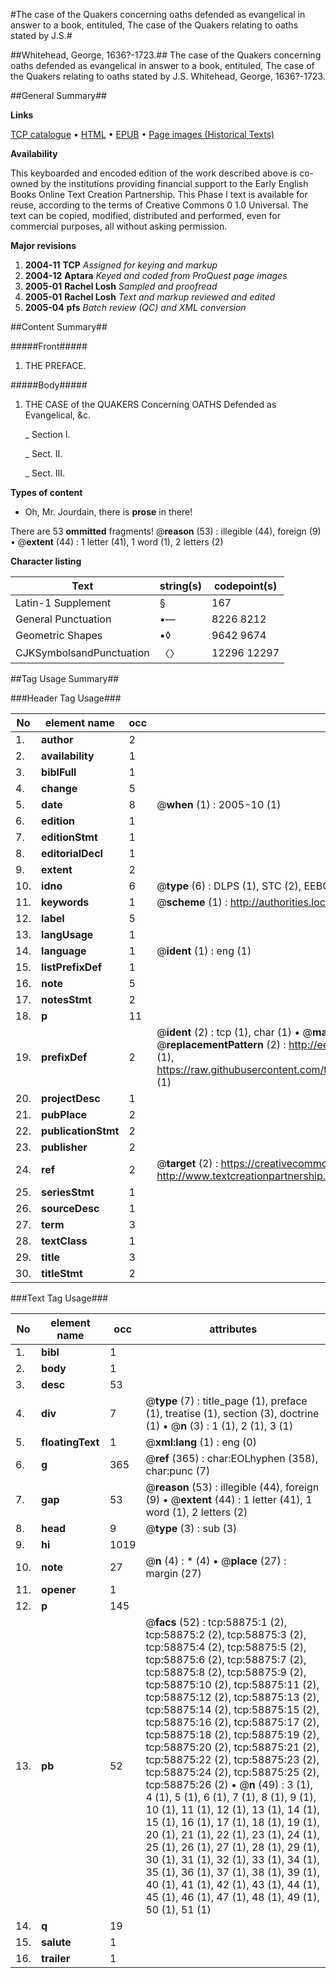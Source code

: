 #The case of the Quakers concerning oaths defended as evangelical in answer to a book, entituled, The case of the Quakers relating to oaths stated by J.S.#

##Whitehead, George, 1636?-1723.##
The case of the Quakers concerning oaths defended as evangelical in answer to a book, entituled, The case of the Quakers relating to oaths stated by J.S.
Whitehead, George, 1636?-1723.

##General Summary##

**Links**

[TCP catalogue](http://www.ota.ox.ac.uk/tcp/)  • 
[HTML](http://tei.it.ox.ac.uk/tcp/Texts-HTML/free/A65/A65844.html)  • 
[EPUB](http://tei.it.ox.ac.uk/tcp/Texts-EPUB/free/A65/A65844.epub) • 
[Page images (Historical Texts)](https://data.historicaltexts.jisc.ac.uk/view?pubId=eebo-12290234e&pageId=eebo-12290234e-58875-1)

**Availability**

This keyboarded and encoded edition of the
	       work described above is co-owned by the institutions
	       providing financial support to the Early English Books
	       Online Text Creation Partnership. This Phase I text is
	       available for reuse, according to the terms of Creative
	       Commons 0 1.0 Universal. The text can be copied,
	       modified, distributed and performed, even for
	       commercial purposes, all without asking permission.

**Major revisions**

1. __2004-11__ __TCP__ *Assigned for keying and markup*
1. __2004-12__ __Aptara__ *Keyed and coded from ProQuest page images*
1. __2005-01__ __Rachel Losh__ *Sampled and proofread*
1. __2005-01__ __Rachel Losh__ *Text and markup reviewed and edited*
1. __2005-04__ __pfs__ *Batch review (QC) and XML conversion*

##Content Summary##

#####Front#####

1. THE
PREFACE.

#####Body#####

1. THE
CASE of the QUAKERS
Concerning
OATHS
Defended as Evangelical, &c.

    _ Section I.

    _ Sect. II.

    _ Sect. III.

**Types of content**

  * Oh, Mr. Jourdain, there is **prose** in there!

There are 53 **ommitted** fragments! 
 @__reason__ (53) : illegible (44), foreign (9)  •  @__extent__ (44) : 1 letter (41), 1 word (1), 2 letters (2)

**Character listing**


|Text|string(s)|codepoint(s)|
|---|---|---|
|Latin-1 Supplement|§|167|
|General Punctuation|•—|8226 8212|
|Geometric Shapes|▪◊|9642 9674|
|CJKSymbolsandPunctuation|〈〉|12296 12297|

##Tag Usage Summary##

###Header Tag Usage###

|No|element name|occ|attributes|
|---|---|---|---|
|1.|__author__|2||
|2.|__availability__|1||
|3.|__biblFull__|1||
|4.|__change__|5||
|5.|__date__|8| @__when__ (1) : 2005-10 (1)|
|6.|__edition__|1||
|7.|__editionStmt__|1||
|8.|__editorialDecl__|1||
|9.|__extent__|2||
|10.|__idno__|6| @__type__ (6) : DLPS (1), STC (2), EEBO-CITATION (1), OCLC (1), VID (1)|
|11.|__keywords__|1| @__scheme__ (1) : http://authorities.loc.gov/ (1)|
|12.|__label__|5||
|13.|__langUsage__|1||
|14.|__language__|1| @__ident__ (1) : eng (1)|
|15.|__listPrefixDef__|1||
|16.|__note__|5||
|17.|__notesStmt__|2||
|18.|__p__|11||
|19.|__prefixDef__|2| @__ident__ (2) : tcp (1), char (1)  •  @__matchPattern__ (2) : ([0-9\-]+):([0-9IVX]+) (1), (.+) (1)  •  @__replacementPattern__ (2) : http://eebo.chadwyck.com/downloadtiff?vid=$1&page=$2 (1), https://raw.githubusercontent.com/textcreationpartnership/Texts/master/tcpchars.xml#$1 (1)|
|20.|__projectDesc__|1||
|21.|__pubPlace__|2||
|22.|__publicationStmt__|2||
|23.|__publisher__|2||
|24.|__ref__|2| @__target__ (2) : https://creativecommons.org/publicdomain/zero/1.0/ (1), http://www.textcreationpartnership.org/docs/. (1)|
|25.|__seriesStmt__|1||
|26.|__sourceDesc__|1||
|27.|__term__|3||
|28.|__textClass__|1||
|29.|__title__|3||
|30.|__titleStmt__|2||


###Text Tag Usage###

|No|element name|occ|attributes|
|---|---|---|---|
|1.|__bibl__|1||
|2.|__body__|1||
|3.|__desc__|53||
|4.|__div__|7| @__type__ (7) : title_page (1), preface (1), treatise (1), section (3), doctrine (1)  •  @__n__ (3) : 1 (1), 2 (1), 3 (1)|
|5.|__floatingText__|1| @__xml:lang__ (1) : eng (0)|
|6.|__g__|365| @__ref__ (365) : char:EOLhyphen (358), char:punc (7)|
|7.|__gap__|53| @__reason__ (53) : illegible (44), foreign (9)  •  @__extent__ (44) : 1 letter (41), 1 word (1), 2 letters (2)|
|8.|__head__|9| @__type__ (3) : sub (3)|
|9.|__hi__|1019||
|10.|__note__|27| @__n__ (4) : * (4)  •  @__place__ (27) : margin (27)|
|11.|__opener__|1||
|12.|__p__|145||
|13.|__pb__|52| @__facs__ (52) : tcp:58875:1 (2), tcp:58875:2 (2), tcp:58875:3 (2), tcp:58875:4 (2), tcp:58875:5 (2), tcp:58875:6 (2), tcp:58875:7 (2), tcp:58875:8 (2), tcp:58875:9 (2), tcp:58875:10 (2), tcp:58875:11 (2), tcp:58875:12 (2), tcp:58875:13 (2), tcp:58875:14 (2), tcp:58875:15 (2), tcp:58875:16 (2), tcp:58875:17 (2), tcp:58875:18 (2), tcp:58875:19 (2), tcp:58875:20 (2), tcp:58875:21 (2), tcp:58875:22 (2), tcp:58875:23 (2), tcp:58875:24 (2), tcp:58875:25 (2), tcp:58875:26 (2)  •  @__n__ (49) : 3 (1), 4 (1), 5 (1), 6 (1), 7 (1), 8 (1), 9 (1), 10 (1), 11 (1), 12 (1), 13 (1), 14 (1), 15 (1), 16 (1), 17 (1), 18 (1), 19 (1), 20 (1), 21 (1), 22 (1), 23 (1), 24 (1), 25 (1), 26 (1), 27 (1), 28 (1), 29 (1), 30 (1), 31 (1), 32 (1), 33 (1), 34 (1), 35 (1), 36 (1), 37 (1), 38 (1), 39 (1), 40 (1), 41 (1), 42 (1), 43 (1), 44 (1), 45 (1), 46 (1), 47 (1), 48 (1), 49 (1), 50 (1), 51 (1)|
|14.|__q__|19||
|15.|__salute__|1||
|16.|__trailer__|1||
